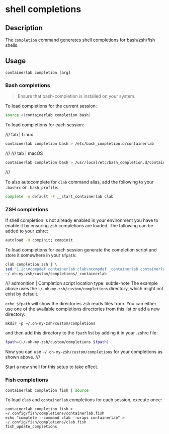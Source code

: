 # shell completions

## Description

The `completion` command generates shell completions for bash/zsh/fish shells.

## Usage

`containerlab completion [arg]`

### Bash completions

> Ensure that bash-completion is installed on your system.

To load completions for the current session:

```bash
source <(containerlab completion bash)
```

To load completions for each session:

/// tab | Linux

```bash
containerlab completion bash > /etc/bash_completion.d/containerlab
```

///
/// tab | macOS

```bash
containerlab completion bash > /usr/local/etc/bash_completion.d/containerlab
```

///

To also autocomplete for `clab` command alias, add the following to your `.bashrc` or `.bash_profile`:

```bash
complete -o default -F __start_containerlab clab
```

### ZSH completions

If shell completion is not already enabled in your environment you have to enable it by ensuring zsh completions are loaded. The following can be added to your zshrc:

```bash
autoload -U compinit; compinit
```

To load completions for each session generate the completion script and store it somewhere in your `$fpath`:

```bash
clab completion zsh | \
sed '1,2c\#compdef containerlab clab\ncompdef _containerlab containerlab clab' > \
~/.oh-my-zsh/custom/completions/_containerlab
```

/// admonition | Completion script location
    type: subtle-note
The example above uses the `~/.oh-my-zsh/custom/completions` directory, which might not exist by default.

`echo $fpath` will show the directories zsh reads files from. You can either use one of the available completions directories from this list or add a new directory:

```
mkdir -p ~/.oh-my-zsh/custom/completions
```

and then add this directory to the `fpath` list by adding it in your .zshrc file:

```bash
fpath=(~/.oh-my-zsh/custom/completions $fpath)
```

Now you can use `~/.oh-my-zsh/custom/completions` for your completions as shown above.
///

Start a new shell for this setup to take effect.

### Fish completions

```bash
containerlab completion fish | source
```

To load `clab` and `containerlab` completions for each session, execute once:

```
containerlab completion fish > ~/.config/fish/completions/containerlab.fish
echo "complete --command clab --wraps containerlab" > ~/.config/fish/completions/clab.fish
fish_update_completions
```
